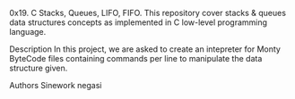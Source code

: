 0x19. C Stacks, Queues, LIFO, FIFO.
This repository cover stacks & queues data structures concepts as implemented in C low-level programming language.

Description
In this project, we are asked to create an intepreter for Monty ByteCode files containing commands per line to manipulate the data structure given.

Authors Sinework negasi

